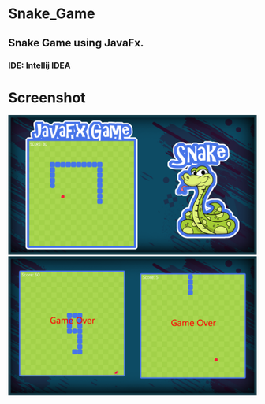 # Snake_Game
## Snake Game using JavaFx.
### IDE: Intellij IDEA

# Screenshot
![alt text](https://github.com/TT-talhatariq/Snake_Game/blob/main/src/img/snake_thumb.png)
![alt text](https://github.com/TT-talhatariq/Snake_Game/blob/main/src/img/snake_game_over_thumb.png)

